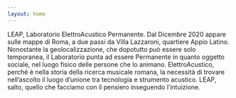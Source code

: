 ```yaml
---
layout: home
---
```


LEAP, Laboratorio ElettroAcustico Permanente. Dal Dicembre 2020 appare sulle
mappe di Roma, a due passi da Villa Lazzaroni, quartiere Appio Latino.
Nonostante la geolocalizzazione, che dopotutto può essere solo temporanea, il
Laboratorio punta ad essere Permanente in quanto oggetto sociale, nel luogo
fisico delle persone che lo animano. ElettroAcustico, perché è nella storia
della ricerca musicale romana, la necessità di trovare nell’ascolto il luogo
d’unione tra tecnologia e strumento acustico. LEAP, salto, quello che facciamo
con il pensiero inseguendo l’intuizione.
